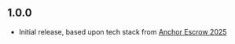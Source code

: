 ## 1.0.0

- Initial release, based upon tech stack from [Anchor Escrow 2025](https://github.com/solanakite/anchor-escrow-2025)